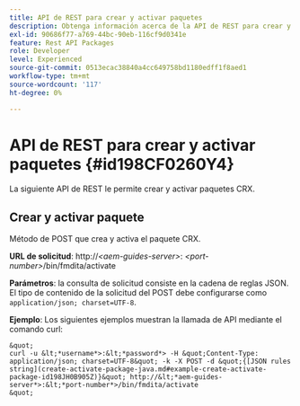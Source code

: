 ```yaml
---
title: API de REST para crear y activar paquetes
description: Obtenga información acerca de la API de REST para crear y activar paquetes
exl-id: 90686f77-a769-44bc-90eb-116cf9d0341e
feature: Rest API Packages
role: Developer
level: Experienced
source-git-commit: 0513ecac38840a4cc649758bd1180edff1f8aed1
workflow-type: tm+mt
source-wordcount: '117'
ht-degree: 0%

---
```


# API de REST para crear y activar paquetes {#id198CF0260Y4}

La siguiente API de REST le permite crear y activar paquetes CRX.

## Crear y activar paquete

Método de POST que crea y activa el paquete CRX.

**URL de solicitud**: http://*&lt;aem-guides-server>*: *&lt;port-number>*/bin/fmdita/activate

**Parámetros**: la consulta de solicitud consiste en la cadena de reglas JSON. El tipo de contenido de la solicitud del POST debe configurarse como `application/json; charset=UTF-8`.

**Ejemplo**: Los siguientes ejemplos muestran la llamada de API mediante el comando curl:

    &quot;
    curl -u &lt;*username*>:&lt;*password*> -H &quot;Content-Type: application/json; charset=UTF-8&quot; -k -X POST -d &quot;{[JSON rules string](create-activate-package-java.md#example-create-activate-package-id198JH0B905Z)}&quot; http://&lt;*aem-guides-server*>:&lt;*port-number*>/bin/fmdita/activate
    &quot;
